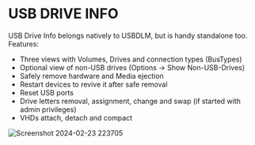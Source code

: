 # USB DRIVE INFO 

USB Drive Info belongs natively to USBDLM, but is handy standalone too.
Features:
- Three views with Volumes, Drives and connection types (BusTypes)
- Optional view of non-USB drives (Options -> Show Non-USB-Drives)
- Safely remove hardware and Media ejection 
- Restart devices to revive it after safe removal
- Reset USB ports
- Drive letters removal, assignment, change and swap (if started with admin privileges)
- VHDs attach, detach and compact


![Screenshot 2024-02-23 223705](https://github.com/NetNinja-SecTool/FREE_TOOLS/assets/156086963/7665cac3-1b41-4cb8-9de0-77dc6c03c554)
